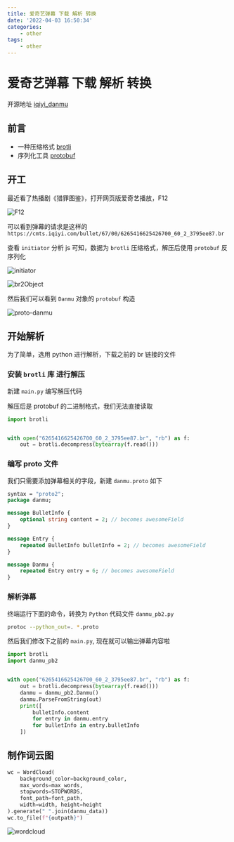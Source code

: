 ```yaml
---
title: 爱奇艺弹幕 下载 解析 转换
date: '2022-04-03 16:50:34'
categories:
    - other
tags:
    - other
---
```


# 爱奇艺弹幕 下载 解析 转换

开源地址 [iqiyi_danmu](https://github.com/dreamhunter2333/iqiyi_danmu)

## 前言

- 一种压缩格式 [brotli](https://github.com/google/brotli)
- 序列化工具 [protobuf](https://developers.google.com/protocol-buffers/)

## 开工

最近看了热播剧《猎罪图鉴》，打开网页版爱奇艺播放，F12

![F12](/imgs/iqiyi-danmu/F12.png)

可以看到弹幕的请求是这样的 `https://cmts.iqiyi.com/bullet/67/00/6265416625426700_60_2_3795ee87.br`

查看 `initiator` 分析 js 可知，数据为 `brotli` 压缩格式，解压后使用 `protobuf` 反序列化

![initiator](/imgs/iqiyi-danmu/initiator.png)

![br2Object](/imgs/iqiyi-danmu/br2Object.png)

然后我们可以看到 `Danmu` 对象的 `protobuf` 构造

![proto-danmu](/imgs/iqiyi-danmu/proto-danmu.png)

## 开始解析

为了简单，选用 python 进行解析，下载之前的 br 链接的文件

### 安装 `brotli` 库 进行解压

新建 `main.py` 编写解压代码

解压后是 protobuf 的二进制格式，我们无法直接读取

```python
import brotli


with open("6265416625426700_60_2_3795ee87.br", "rb") as f:
    out = brotli.decompress(bytearray(f.read()))
```

### 编写 proto 文件

我们只需要添加弹幕相关的字段，新建 `danmu.proto` 如下

```proto
syntax = "proto2";
package danmu;

message BulletInfo {
    optional string content = 2; // becomes awesomeField
}

message Entry {
    repeated BulletInfo bulletInfo = 2; // becomes awesomeField
}

message Danmu {
    repeated Entry entry = 6; // becomes awesomeField
}
```

### 解析弹幕

终端运行下面的命令，转换为 `Python` 代码文件 `danmu_pb2.py`

```bash
protoc --python_out=. *.proto
```

然后我们修改下之前的 `main.py`, 现在就可以输出弹幕内容啦

```python
import brotli
import danmu_pb2


with open("6265416625426700_60_2_3795ee87.br", "rb") as f:
    out = brotli.decompress(bytearray(f.read()))
    danmu = danmu_pb2.Danmu()
    danmu.ParseFromString(out)
    print([
        bulletInfo.content
        for entry in danmu.entry
        for bulletInfo in entry.bulletInfo
    ])
```

## 制作词云图

```python
wc = WordCloud(
    background_color=background_color,
    max_words=max_words,
    stopwords=STOPWORDS,
    font_path=font_path,
    width=width, height=height
).generate(" ".join(danmu_data))
wc.to_file(f"{outpath}")
```

![wordcloud](/imgs/iqiyi-danmu/wordcloud.jpg)
